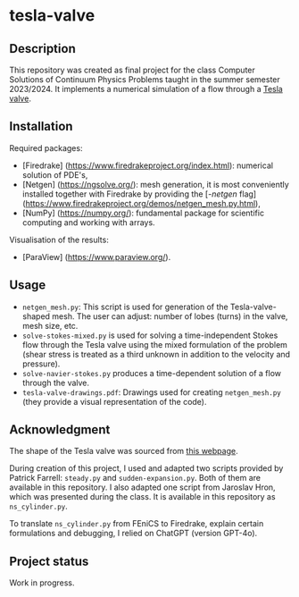 # tesla-valve


## Description
This repository was created as final project for the class Computer Solutions of Continuum Physics Problems taught in the summer semester 2023/2024. It implements a numerical simulation of a flow through a [Tesla valve](https://en.wikipedia.org/wiki/Tesla_valve).

## Installation
Required packages:
 * [Firedrake] (https://www.firedrakeproject.org/index.html): numerical solution of PDE's,
 * [Netgen] (https://ngsolve.org/): mesh generation, it is most conveniently installed together with Firedrake by providing the [_-netgen_ flag] (https://www.firedrakeproject.org/demos/netgen_mesh.py.html),
 * [NumPy] (https://numpy.org/): fundamental package for scientific computing and working with arrays.

 Visualisation of the results:
 * [ParaView] (https://www.paraview.org/).

## Usage
* `netgen_mesh.py`: This script is used for generation of the Tesla-valve-shaped mesh. The user can adjust: number of lobes (turns) in the valve, mesh size, etc.
* `solve-stokes-mixed.py` is used for solving a time-independent Stokes flow through the Tesla valve using the mixed formulation of the problem (shear stress is treated as a third unknown in addition to the velocity and pressure).
* `solve-navier-stokes.py` produces a time-dependent solution of a flow through the valve. 
* `tesla-valve-drawings.pdf`: Drawings used for creating `netgen_mesh.py` (they provide a visual representation of the code).

## Acknowledgment
The shape of the Tesla valve was sourced from [this webpage](https://www.flickr.com/photos/blightdesign/33571794594/in/photostream/).

During creation of this project, I used and adapted two scripts provided by Patrick Farrell: `steady.py` and `sudden-expansion.py`. Both of them are available in this repository. I also adapted one script from Jaroslav Hron, which was presented during the class. It is available in this repository as `ns_cylinder.py`.

To translate `ns_cylinder.py` from FEniCS to Firedrake, explain certain formulations and debugging, I relied on ChatGPT (version GPT-4o).

## Project status
Work in progress.
